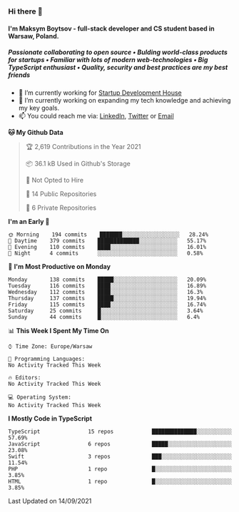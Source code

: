 ### Hi there 👋
#### I'm Maksym Boytsov - full-stack developer and CS student based in Warsaw, Poland.

##### Passionate collaborating to open source • Bulding world-class products for startups • Familiar with lots of modern web-technologies • Big TypeScript enthusiast • Quality, security and best practices are my best friends

- 💼 I’m currently working for [Startup Development House](https://start-up.house/en)
- 🔭 I’m currently working on expanding my tech knowledge and achieving my key goals.
- 📫 You could reach me via: [LinkedIn](https://www.linkedin.com/in/maksym-boytsov/), [Twitter](https://twitter.com/maksymboytsov) or [Email](mailto:maksym.boytsov@gmail.com?subject=[GitHub])

<!--START_SECTION:waka-->
**🐱 My Github Data** 

> 🏆 2,619 Contributions in the Year 2021
 > 
> 📦 36.1 kB Used in Github's Storage 
 > 
> 🚫 Not Opted to Hire
 > 
> 📜 14 Public Repositories 
 > 
> 🔑 6 Private Repositories  
 > 
**I'm an Early 🐤** 

```text
🌞 Morning    194 commits    ███████░░░░░░░░░░░░░░░░░░   28.24% 
🌆 Daytime    379 commits    █████████████░░░░░░░░░░░░   55.17% 
🌃 Evening    110 commits    ████░░░░░░░░░░░░░░░░░░░░░   16.01% 
🌙 Night      4 commits      ░░░░░░░░░░░░░░░░░░░░░░░░░   0.58%

```
📅 **I'm Most Productive on Monday** 

```text
Monday       138 commits    █████░░░░░░░░░░░░░░░░░░░░   20.09% 
Tuesday      116 commits    ████░░░░░░░░░░░░░░░░░░░░░   16.89% 
Wednesday    112 commits    ████░░░░░░░░░░░░░░░░░░░░░   16.3% 
Thursday     137 commits    █████░░░░░░░░░░░░░░░░░░░░   19.94% 
Friday       115 commits    ████░░░░░░░░░░░░░░░░░░░░░   16.74% 
Saturday     25 commits     █░░░░░░░░░░░░░░░░░░░░░░░░   3.64% 
Sunday       44 commits     █░░░░░░░░░░░░░░░░░░░░░░░░   6.4%

```


📊 **This Week I Spent My Time On** 

```text
⌚︎ Time Zone: Europe/Warsaw

💬 Programming Languages: 
No Activity Tracked This Week

🔥 Editors: 
No Activity Tracked This Week

💻 Operating System: 
No Activity Tracked This Week

```

**I Mostly Code in TypeScript** 

```text
TypeScript               15 repos            ██████████████░░░░░░░░░░░   57.69% 
JavaScript               6 repos             █████░░░░░░░░░░░░░░░░░░░░   23.08% 
Swift                    3 repos             ███░░░░░░░░░░░░░░░░░░░░░░   11.54% 
PHP                      1 repo              █░░░░░░░░░░░░░░░░░░░░░░░░   3.85% 
HTML                     1 repo              █░░░░░░░░░░░░░░░░░░░░░░░░   3.85%

```



 Last Updated on 14/09/2021
<!--END_SECTION:waka-->

